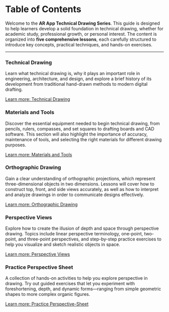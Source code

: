 # Table of Contents  

Welcome to the **AR App Technical Drawing Series**. This guide is designed to help learners develop a solid foundation in technical drawing, whether for academic study, professional growth, or personal interest. The content is organized into **five comprehensive lessons**, each carefully structured to introduce key concepts, practical techniques, and hands-on exercises.  

---
### **Technical Drawing**  
  Learn what technical drawing is, why it plays an important role in engineering, architecture, and design, and explore a brief history of its development from traditional hand-drawn methods to modern digital drafting.  

<div class="custom-actions"><a href="/technical-drawing.html" class="action-button primary">Learn more: Technical Drawing</a></div>

### **Materials and Tools**  
  Discover the essential equipment needed to begin technical drawing, from pencils, rulers, compasses, and set squares to drafting boards and CAD software. This section will also highlight the importance of accuracy, maintenance of tools, and selecting the right materials for different drawing purposes.  

<div class="custom-actions"><a href="/materials-and-tools.html" class="action-button primary">Learn more: Materials and Tools</a></div>

### **Orthographic Drawing**  
  Gain a clear understanding of orthographic projections, which represent three-dimensional objects in two dimensions. Lessons will cover how to construct top, front, and side views accurately, as well as how to interpret and analyze drawings in order to communicate designs effectively.  

<div class="custom-actions"><a href="/orthographic-drawing.html" class="action-button primary">Learn more: Orthographic Drawing</a></div>

### **Perspective Views**  
  Explore how to create the illusion of depth and space through perspective drawing. Topics include linear perspective terminology, one-point, two-point, and three-point perspectives, and step-by-step practice exercises to help you visualize and sketch realistic objects in space.  

<div class="custom-actions"><a href="/perspective-views.html" class="action-button primary">Learn more: Perspective Views</a></div>

### **Practice Perspective Sheet**  
  A collection of hands-on activities to help you explore perspective in drawing. Try out guided exercises that let you experiment with foreshortening, depth, and dynamic forms—ranging from simple geometric shapes to more complex organic figures.

<div class="custom-actions"><a href="/practice-perspective-sheet.html" class="action-button primary">Learn more: Practice Perspective-Sheet</a></div>